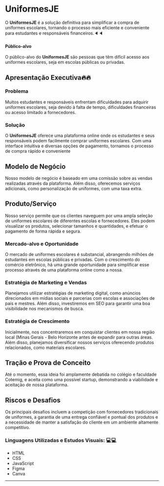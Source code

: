 # UniformesJE

O **UniformesJE** é a solução definitiva para simplificar a compra de uniformes escolares, tornando o processo mais eficiente e conveniente para estudantes e responsáveis financeiros.🔈🔈

#### Público-alvo

O público-alvo do **UniformesJE** são pessoas que têm difícil acesso aos uniformes escolares, seja em escolas públicas ou privadas.

## Apresentação Executiva🔥🔥

### Problema

Muitos estudantes e responsáveis enfrentam dificuldades para adquirir uniformes escolares, seja devido à falta de tempo, dificuldades financeiras ou acesso limitado a fornecedores.

### Solução

O **UniformesJE** oferece uma plataforma online onde os estudantes e seus responsáveis podem facilmente comprar uniformes escolares. Com uma interface intuitiva e diversas opções de pagamento, tornamos o processo de compra rápido e conveniente

## Modelo de Negócio

Nosso modelo de negócio é baseado em uma comissão sobre as vendas realizadas através da plataforma. Além disso, oferecemos serviços adicionais, como personalização de uniformes, com uma taxa extra.

## Produto/Serviço

Nosso serviço permite que os clientes naveguem por uma ampla seleção de uniformes escolares de diferentes escolas e fornecedores. Eles podem visualizar os produtos, selecionar tamanhos e quantidades, e efetuar o pagamento de forma rápida e segura.

### Mercado-alvo e Oportunidade

O mercado de uniformes escolares é substancial, abrangendo milhões de estudantes em escolas públicas e privadas. Com o crescimento do comércio eletrônico, há uma grande oportunidade para simplificar esse processo através de uma plataforma online como a nossa.

### Estratégia de Marketing e Vendas

Planejamos utilizar estratégias de marketing digital, como anúncios direcionados em mídias sociais e parcerias com escolas e associações de pais e mestres. Além disso, investiremos em SEO para garantir uma boa visibilidade nos mecanismos de busca.

### Estratégia de Crescimento

Inicialmente, nos concentraremos em conquistar clientes em nossa região local (Minas Gerais - Belo Horizonte antes de expandir para outras áreas. Além disso, planejamos diversificar nossos serviços oferecendo produtos relacionados, como materiais escolares.

## Tração e Prova de Conceito

Até o momento, essa ideia foi amplamente debatida no colégio e faculdade Cotemig, e aceita como uma possível startup, demonstrando a viabilidade e aceitação de nossa plataforma.

## Riscos e Desafios

Os principais desafios incluem a competição com fornecedores tradicionais de uniformes, a garantia de uma entrega confiável e pontual dos produtos e a necessidade de manter a satisfação do cliente em um ambiente altamente competitivo.

### Linguagens Utilizadas e Estudos Visuais: 💻💻

- HTML
- CSS
- JavaScript
- Figma
- Canva
----------------

